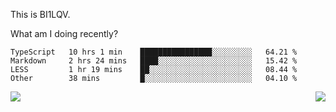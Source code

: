 This is BI1LQV.

What am I doing recently?

<!--START_SECTION:waka-->

```text
TypeScript   10 hrs 1 min    ████████████████░░░░░░░░░   64.21 %
Markdown     2 hrs 24 mins   ████░░░░░░░░░░░░░░░░░░░░░   15.42 %
LESS         1 hr 19 mins    ██░░░░░░░░░░░░░░░░░░░░░░░   08.44 %
Other        38 mins         █░░░░░░░░░░░░░░░░░░░░░░░░   04.10 %
```

<!--END_SECTION:waka-->
<img align="right" src="https://github-readme-stats.vercel.app/api?username=bi1lqv&show_icons=true&count_private=true">

<img src="https://metrics.lecoq.io/bi1lqv?template=classic&base.activity=0&base.community=0&base.repositories=0&base.metadata=0&isocalendar=1&base=header%2C%20activity%2C%20community%2C%20repositories%2C%20metadata&base.indepth=false&base.hireable=false&isocalendar=false&isocalendar.duration=full-year&config.timezone=Asia%2FShanghai">
